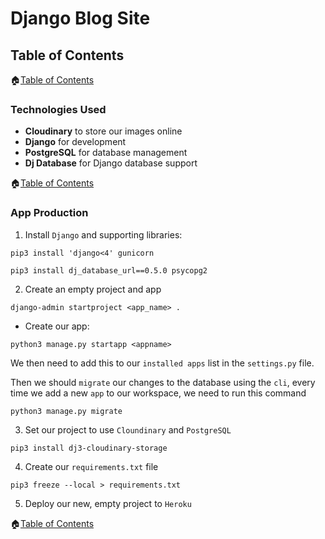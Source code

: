 # Django Blog Site

## Table of Contents

🏠[Table of Contents](#table-of-contents)

### Technologies Used

- **Cloudinary** to store our images online
- **Django** for development
- **PostgreSQL** for database management
- **Dj Database** for Django database support

🏠[Table of Contents](#table-of-contents)

### App Production

1. Install `Django` and supporting libraries:

```
pip3 install 'django<4' gunicorn
```
```
pip3 install dj_database_url==0.5.0 psycopg2
```

2. Create an empty project and app
```
django-admin startproject <app_name> .
```

- Create our app:
```
python3 manage.py startapp <appname>
```

We then need to add this to our `installed apps` list in the `settings.py` file.

Then we should `migrate` our changes to the database using the `cli`, every time we add a new `app` to our workspace, we need to run this command 

```
python3 manage.py migrate
```

3. Set our project to use `Cloundinary` and `PostgreSQL`
```
pip3 install dj3-cloudinary-storage
```

4. Create our `requirements.txt` file
```
pip3 freeze --local > requirements.txt
```

5. Deploy our new, empty project to `Heroku`

🏠[Table of Contents](#table-of-contents)